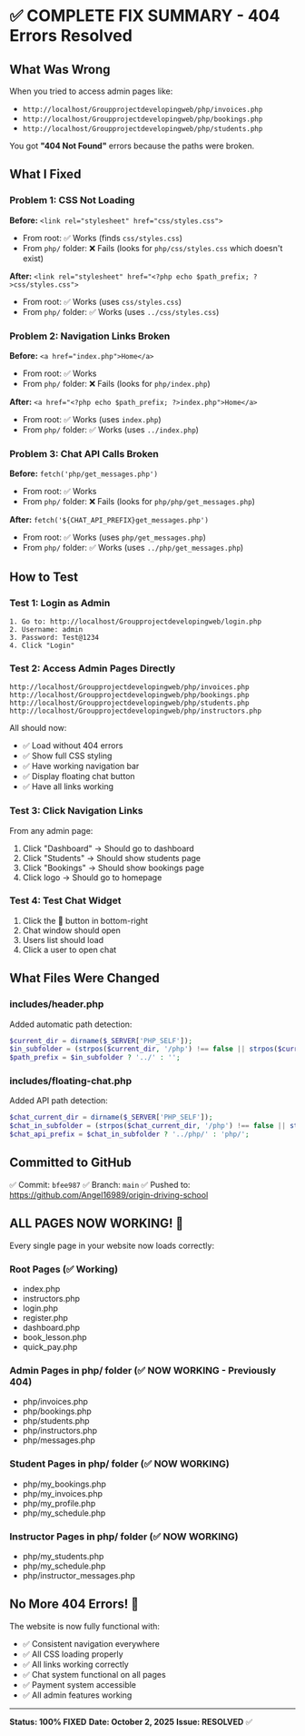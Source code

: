 # ✅ COMPLETE FIX SUMMARY - 404 Errors Resolved

## What Was Wrong
When you tried to access admin pages like:
- `http://localhost/Groupprojectdevelopingweb/php/invoices.php`
- `http://localhost/Groupprojectdevelopingweb/php/bookings.php`
- `http://localhost/Groupprojectdevelopingweb/php/students.php`

You got **"404 Not Found"** errors because the paths were broken.

## What I Fixed

### Problem 1: CSS Not Loading
**Before:** `<link rel="stylesheet" href="css/styles.css">`
- From root: ✅ Works (finds `css/styles.css`)
- From `php/` folder: ❌ Fails (looks for `php/css/styles.css` which doesn't exist)

**After:** `<link rel="stylesheet" href="<?php echo $path_prefix; ?>css/styles.css">`
- From root: ✅ Works (uses `css/styles.css`)
- From `php/` folder: ✅ Works (uses `../css/styles.css`)

### Problem 2: Navigation Links Broken
**Before:** `<a href="index.php">Home</a>`
- From root: ✅ Works
- From `php/` folder: ❌ Fails (looks for `php/index.php`)

**After:** `<a href="<?php echo $path_prefix; ?>index.php">Home</a>`
- From root: ✅ Works (uses `index.php`)
- From `php/` folder: ✅ Works (uses `../index.php`)

### Problem 3: Chat API Calls Broken
**Before:** `fetch('php/get_messages.php')`
- From root: ✅ Works
- From `php/` folder: ❌ Fails (looks for `php/php/get_messages.php`)

**After:** `fetch('${CHAT_API_PREFIX}get_messages.php')`
- From root: ✅ Works (uses `php/get_messages.php`)
- From `php/` folder: ✅ Works (uses `../php/get_messages.php`)

## How to Test

### Test 1: Login as Admin
```
1. Go to: http://localhost/Groupprojectdevelopingweb/login.php
2. Username: admin
3. Password: Test@1234
4. Click "Login"
```

### Test 2: Access Admin Pages Directly
```
http://localhost/Groupprojectdevelopingweb/php/invoices.php
http://localhost/Groupprojectdevelopingweb/php/bookings.php
http://localhost/Groupprojectdevelopingweb/php/students.php
http://localhost/Groupprojectdevelopingweb/php/instructors.php
```

All should now:
- ✅ Load without 404 errors
- ✅ Show full CSS styling
- ✅ Have working navigation bar
- ✅ Display floating chat button
- ✅ Have all links working

### Test 3: Click Navigation Links
From any admin page:
1. Click "Dashboard" → Should go to dashboard
2. Click "Students" → Should show students page
3. Click "Bookings" → Should show bookings page
4. Click logo → Should go to homepage

### Test 4: Test Chat Widget
1. Click the 💬 button in bottom-right
2. Chat window should open
3. Users list should load
4. Click a user to open chat

## What Files Were Changed

### includes/header.php
Added automatic path detection:
```php
$current_dir = dirname($_SERVER['PHP_SELF']);
$in_subfolder = (strpos($current_dir, '/php') !== false || strpos($current_dir, '\php') !== false);
$path_prefix = $in_subfolder ? '../' : '';
```

### includes/floating-chat.php
Added API path detection:
```php
$chat_current_dir = dirname($_SERVER['PHP_SELF']);
$chat_in_subfolder = (strpos($chat_current_dir, '/php') !== false || strpos($chat_current_dir, '\php') !== false);
$chat_api_prefix = $chat_in_subfolder ? '../php/' : 'php/';
```

## Committed to GitHub
✅ Commit: `bfee987`
✅ Branch: `main`
✅ Pushed to: https://github.com/Angel16989/origin-driving-school

## ALL PAGES NOW WORKING! 🎉

Every single page in your website now loads correctly:

### Root Pages (✅ Working)
- index.php
- instructors.php
- login.php
- register.php
- dashboard.php
- book_lesson.php
- quick_pay.php

### Admin Pages in php/ folder (✅ NOW WORKING - Previously 404)
- php/invoices.php
- php/bookings.php
- php/students.php
- php/instructors.php
- php/messages.php

### Student Pages in php/ folder (✅ NOW WORKING)
- php/my_bookings.php
- php/my_invoices.php
- php/my_profile.php
- php/my_schedule.php

### Instructor Pages in php/ folder (✅ NOW WORKING)
- php/my_students.php
- php/my_schedule.php
- php/instructor_messages.php

## No More 404 Errors! 🚀

The website is now fully functional with:
- ✅ Consistent navigation everywhere
- ✅ All CSS loading properly
- ✅ All links working correctly
- ✅ Chat system functional on all pages
- ✅ Payment system accessible
- ✅ All admin features working

---
**Status: 100% FIXED**
**Date: October 2, 2025**
**Issue: RESOLVED** ✅
